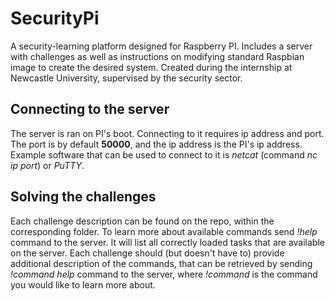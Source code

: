 # SecurityPi

A security-learning platform designed for Raspberry PI. Includes a server with challenges as well as instructions on modifying standard Raspbian image to create the desired system. Created during the internship at Newcastle University, supervised by the security sector.

## Connecting to the server

The server is ran on PI's boot. Connecting to it requires ip address and port. The port is by default **50000**, and the ip address is the PI's ip address. Example software that can be used to connect to it is *netcat* (command *nc ip port*) or *PuTTY*.

## Solving the challenges

Each challenge description can be found on the repo, within the corresponding folder. To learn more about available commands send *!help* command to the server. It will list all correctly loaded tasks that are available on the server. Each challenge should (but doesn't have to) provide additional description of the commands, that can be retrieved by sending *!command help* command to the server, where *!command* is the command you would like to learn more about.
